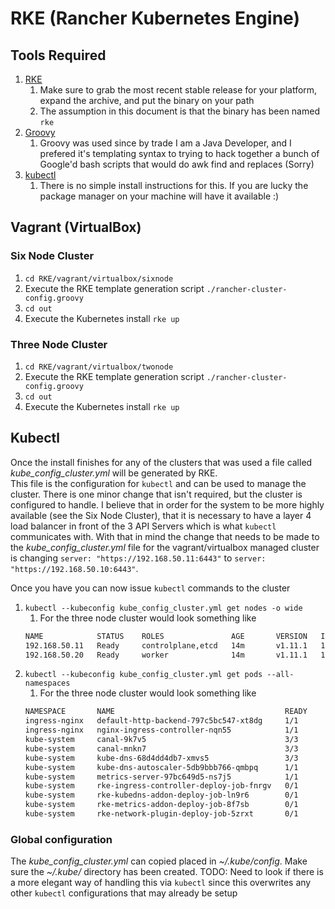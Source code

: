 # RKE (Rancher Kubernetes Engine)

## Tools Required
1. [RKE](https://github.com/rancher/rke/releases)
   1. Make sure to grab the most recent stable release for your platform, expand the archive, and put the binary on your path
   1. The assumption in this document is that the binary has been named `rke`
1. [Groovy](http://groovy-lang.org/)
   1. Groovy was used since by trade I am a Java Developer, and I prefered it's templating syntax to trying to hack together
      a bunch of Google'd bash scripts that would do awk find and replaces (Sorry)
1. [kubectl](https://kubernetes.io/docs/tasks/tools/install-kubectl/)
   1. There is no simple install instructions for this.  If you are lucky the package manager on your machine will have it available :)
   
## Vagrant (VirtualBox)

### Six Node Cluster
1. `cd RKE/vagrant/virtualbox/sixnode`
1. Execute the RKE template generation script `./rancher-cluster-config.groovy`
1. `cd out`
1. Execute the Kubernetes install `rke up`

### Three Node Cluster
1. `cd RKE/vagrant/virtualbox/twonode`
1. Execute the RKE template generation script `./rancher-cluster-config.groovy`
1. `cd out`
1. Execute the Kubernetes install `rke up`


## Kubectl
Once the install finishes for any of the clusters that was used a file called *kube_config_cluster.yml* will be generated by RKE.  
This file is the configuration for `kubectl` and can be used to manage the cluster.  There is one minor change that isn't required,
but the cluster is configured to handle.  I believe that in order for the system to be more highly available (see the Six Node Cluster),
that it is necessary to have a layer 4 load balancer in front of the 3 API Servers which is what `kubectl` communicates with.  With
that in mind the change that needs to be made to the *kube_config_cluster.yml* file for the vagrant/virtualbox managed cluster is 
changing `server: "https://192.168.50.11:6443"` to `server: "https://192.168.50.10:6443"`.

Once you have you can now issue `kubectl` commands to the cluster
1. `kubectl --kubeconfig kube_config_cluster.yml get nodes -o wide`
   1. For the three node cluster would look something like
   ```bash
   NAME            STATUS    ROLES               AGE       VERSION   INTERNAL-IP     EXTERNAL-IP   OS-IMAGE             KERNEL-VERSION     CONTAINER-RUNTIME
   192.168.50.11   Ready     controlplane,etcd   14m       v1.11.1   192.168.50.11   <none>        Ubuntu 16.04.3 LTS   4.4.0-87-generic   docker://17.3.1
   192.168.50.20   Ready     worker              14m       v1.11.1   192.168.50.20   <none>        Ubuntu 16.04.3 LTS   4.4.0-87-generic   docker://17.3.1
   ```
1. `kubectl --kubeconfig kube_config_cluster.yml get pods --all-namespaces`
   1. For the three node cluster would look something like
   ```bash
   NAMESPACE       NAME                                      READY     STATUS      RESTARTS   AGE
   ingress-nginx   default-http-backend-797c5bc547-xt8dg     1/1       Running     0          15m
   ingress-nginx   nginx-ingress-controller-nqn55            1/1       Running     0          15m
   kube-system     canal-9k7v5                               3/3       Running     0          15m
   kube-system     canal-mnkn7                               3/3       Running     0          15m
   kube-system     kube-dns-68d4dd4db7-xmvs5                 3/3       Running     0          15m
   kube-system     kube-dns-autoscaler-5db9bbb766-qmbpq      1/1       Running     0          15m
   kube-system     metrics-server-97bc649d5-ns7j5            1/1       Running     0          15m
   kube-system     rke-ingress-controller-deploy-job-fnrgv   0/1       Completed   0          15m
   kube-system     rke-kubedns-addon-deploy-job-ln9r6        0/1       Completed   0          15m
   kube-system     rke-metrics-addon-deploy-job-8f7sb        0/1       Completed   0          15m
   kube-system     rke-network-plugin-deploy-job-5zrxt       0/1       Completed   0          15m
   ```

### Global configuration
The *kube_config_cluster.yml* can copied placed in *~/.kube/config*.  Make sure the *~/.kube/* directory has been created.
TODO: Need to look if there is a more elegant way of handling this via `kubectl` since this overwrites any other `kubectl` configurations that may 
      already be setup